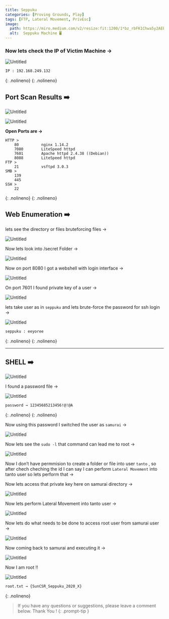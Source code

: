 ```yaml
---
title: Seppuku
categories: [Proving Grounds, Play]
tags: [FTP, Lateral Movement, PrivEsc]
image:
  path: https://miro.medium.com/v2/resize:fit:1200/1*bz_rbFK1Chwa5y2AEBGlIA.png
  alt:  Seppuku Machine 🖥️
---
```



### Now lets check the IP of Victim Machine →

![Untitled](/Vulnhub-Files/img/Seppuku/Untitled.png)

```bash
IP : 192.168.249.132
```
{: .nolineno}
{: .nolineno}

## Port Scan Results ➡️

![Untitled](/Vulnhub-Files/img/Seppuku/Untitled%201.png)

![Untitled](/Vulnhub-Files/img/Seppuku/Untitled%202.png)

**Open Ports are →**

```text
HTTP >
	80			nginx 1.14.2
	7080		LiteSpeed httpd
	7601		Apache httpd 2.4.38 ((Debian))
	8088		LiteSpeed httpd
FTP >
	21			vsftpd 3.0.3
SMB >
	139
	445
SSH >
	22

```
{: .nolineno}
{: .nolineno}


## Web Enumeration ➡️

lets see the directory or files bruteforcing files →

![Untitled](/Vulnhub-Files/img/Seppuku/Untitled%203.png)

Now lets look into /secret Folder →

![Untitled](/Vulnhub-Files/img/Seppuku/Untitled%204.png)

Now on port 8080 I got a webshell with login interface →

![Untitled](/Vulnhub-Files/img/Seppuku/Untitled%205.png)

On port 7601 I found private key of a user →

![Untitled](/Vulnhub-Files/img/Seppuku/Untitled%206.png)

lets take user as in `seppuku` and lets brute-force the password for ssh login →

![Untitled](/Vulnhub-Files/img/Seppuku/Untitled%207.png)

```bash
seppuku : eeyoree
```
{: .nolineno}
{: .nolineno}

---

## SHELL ➡️

![Untitled](/Vulnhub-Files/img/Seppuku/Untitled%208.png)

I found a password file →

![Untitled](/Vulnhub-Files/img/Seppuku/Untitled%209.png)

```bash
password → 12345685213456!@!@A
```
{: .nolineno}
{: .nolineno}

Now using this password I switched the user as `samurai` →

![Untitled](/Vulnhub-Files/img/Seppuku/Untitled%2010.png)

Now lets see the `sudo -l`  that command can lead me to root →

![Untitled](/Vulnhub-Files/img/Seppuku/Untitled%2011.png)

Now I don’t have permmision to create a folder or file into user `tanto` , so after chech cheching the id I can say I can perform `Lateral Movement` into tanto user so lets perform that →

Now lets access that private key here on samurai directory →

![Untitled](/Vulnhub-Files/img/Seppuku/Untitled%2012.png)

Now lets perform Lateral Movement into tanto user →

![Untitled](/Vulnhub-Files/img/Seppuku/Untitled%2013.png)

Now lets do what needs to be done to access root user from samurai user →

![Untitled](/Vulnhub-Files/img/Seppuku/Untitled%2014.png)

Now coming back to samurai and executing it →

![Untitled](/Vulnhub-Files/img/Seppuku/Untitled%2015.png)

Now I am root !!

![Untitled](/Vulnhub-Files/img/Seppuku/Untitled%2016.png)

```bash
root.txt → {SunCSR_Seppuku_2020_X}
```
{: .nolineno}

> If you have any questions or suggestions, please leave a comment below.
Thank You ! 
{: .prompt-tip }